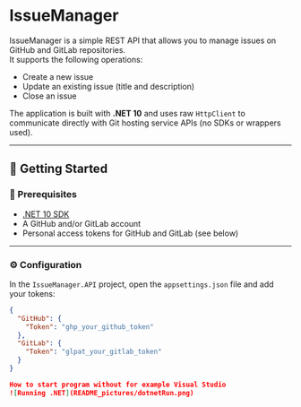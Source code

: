 # IssueManager

IssueManager is a simple REST API that allows you to manage issues on GitHub and GitLab repositories.  
It supports the following operations:

- Create a new issue
- Update an existing issue (title and description)
- Close an issue

The application is built with **.NET 10** and uses raw `HttpClient` to communicate directly with Git hosting service APIs (no SDKs or wrappers used).

---

## 🚀 Getting Started

### 🔧 Prerequisites

- [.NET 10 SDK](https://dotnet.microsoft.com/en-us/download/dotnet/10.0)
- A GitHub and/or GitLab account
- Personal access tokens for GitHub and GitLab (see below)

---

### ⚙️ Configuration

In the `IssueManager.API` project, open the `appsettings.json` file and add your tokens:

```json
{
  "GitHub": {
    "Token": "ghp_your_github_token"
  },
  "GitLab": {
    "Token": "glpat_your_gitlab_token"
  }
}

How to start program without for example Visual Studio
![Running .NET](README_pictures/dotnetRun.png)

